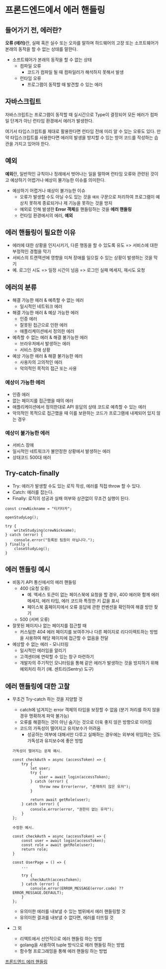 # 프론드엔드에서 에러 핸들링

## 들어가기 전, 에러란?
<b>오류 (에러)</b>란, 실패 혹은 실수 또는 오차를 말하며 하드웨어의 고장 또는 소프트웨어가 본래의 동작을 할 수 없는 상태를 말한다.   

* 소프트웨어가 본래의 동작을 할 수 없는 상태
    * 컴파일 오류
        * 코드가 컴파일 될 때 컴파일러가 해석하지 못해서 발생
    * 런타임 오류
        * 프로그램이 동작할 때 발견할 수 있는 에러   

## 자바스크립트
자바스크립트는 프로그램이 동작할 때 실시간으로 Type이 결정되어 모든 에러가 컴파일 단계가 아닌 런타임 환경에서 에러가 발생한다.   

여기서 타입스크립트를 제대로 활용한다면 런타임 전에 미리 알 수 있는 오류도 있다. 만약 타입스크립트를 사용한다면 에러의 발생을 방지할 수 있는 방어 코드를 작성하는 습관을 가지고 있어야 한다.   

## 예외
<b>예외</b>란, 일반적인 규칙이나 정례에서 벗어나는 일을 말하며 런타임 오류와 관련된 것이고 예상하기 어렵거나 예상이 불가능한 이슈를 의미한다.   

* 예상하기 어렵거나 예상이 불가능한 이슈
    * 오류가 발생할 수도 아닐 수도 있는 것을 ```예외``` 구문으로 처리하여 프로그램이 예상치 못하게 종료되거나 제 기능을 못하는 것을 방지
    * 예외로 인해 발생한 <b>Error 객체</b>를 핸들링하는 것을 <b>에러 핸들링</b>
    * 런타임 환경에서의 에러, <b>예외</b>   

## 에러 핸들링이 필요한 이유
* 에러에 대한 상황을 인지시키기, 다른 행동을 할 수 있도록 유도 => 서비스에 대한 부정적인 경험을 막기
* 서비스의 트랜잭션에 영향을 미쳐 장애를 일으킬 수 있는 상황이 발생하는 것을 막기
* 예. 로그인 시도 => 일정 시간이 넘음 => 로그인 실패 메세지, 재시도 요청   

## 에러의 분류
* 해결 가능한 에러 & 예측할 수 없는 에러
    * 일시적인 네트워크 에러
* 해결 가능한 에러 & 예상 가능한 에러
    * 인증 에러
    * 잘못된 접근으로 인한 에러
    * 애플리케이션에서 정의한 에러
* 예측할 수 없는 에러 & 해결 불가능한 에러
    * 브라우저에서 발생하는 에러
    * 서비스 장애 상황
* 예상 가능한 에러 & 해결 불가능한 에러
    * 사용자의 고의적인 에러
    * 악의적인 목적의 접근 또는 사용   

### 예상이 가능한 에러
* 인증 에러
* 없는 페이지를 접근했을 때의 에러
* 애플리케이션에서 정의한대로 API 응답의 상태 코드로 예측할 수 있는 에러
* 악의적인 목적으로 접근했을 때 이를 보완하는 코드가 프로그램에 내제되어 있지 않는 경우   

### 예상이 불가능한 에러
* 서비스 장애
* 일시적인 네트워크가 불안정한 상황에서 발생하는 에러
* 상태코드 500대 에러   

## Try-catch-finally
* Try: 에러가 발생할 수도 있는 로직 작성, 에러를 직접 throw 할 수 있다.
* Catch: 에러를 잡는다.
* Finally: 로직의 성공과 실패 여부와 상관없이 무조건 실행이 된다.   

```
const crewNickname = "티키타카";

openStudyLog();

try {
    writeStudying(crewNickname);
} catch (error) {
    console.error("등록된 팀원이 아닙니다.");
} finally {
    closeStudyLog();
}
```

## 에러 핸들링 예시
* 비동기 API 통신에서의 에러 핸들링
    * 400 (요청 오류)
        * 예. 엑세스 토큰이 없는 페이스북에 요청을 할 경우, 400 에러와 함께 에러 메세지, 에러 타입, 에러 코드와 특정한 키 값을 표시
        * 페이스북 홈페이지에서 오류 응답에 관한 컨벤션을 확인하여 해결 방안 찾기
    * 500 (서버 오류)
* 잘못된 페이지나 없는 페이지를 접근할 때
    * 커스텀한 404 에러 페이지를 보여주거나 다른 페이지로 리다이렉트하는 방법을 사용하여 해당 페이지에 접근할 수 없음을 전달
* 예상할 수 없는 에러 - 모니터링
    * 일시적인 에러임을 알리기
    * 고객센터에 연락할 수 있는 창구 마련하기
    * 개발자의 주기적인 모니터링을 통해 같은 에러가 발생하는 것을 방지하기 위해 예외처리 하기 (예. 센트리(Sentry) 도구)   

## 에러 핸들링에 대한 고찰
* 무조건 Try-catch 하는 것을 지양할 것
    * catch에 넘겨지는 error 객체의 타입을 보장할 수 없음 (분기 처리를 하지 않을 경우 명확하게 파악 불가능)
    * 오류를 해결하는 것이 아닌 숨기는 것으로 더욱 좋지 않은 방향으로 이어짐
    * 코드의 가독성이 떨어지고 유지보수가 어려움
        * 성공하는 여부에 대해서만 다루고 실패하는 경우에는 외부에 위임하는 것도 가독성과 유지보수에 좋은 방법
    ```
    가독성이 떨어지는 문제 예시.

    const checkAuth = async (accessToken) => {
        try {
            let user;
            try {
                user = await login(accessToken);
            } catch (error) {
                throw new Error(error, "존재하지 않은 유저");
            }

            return await getRole(user);
        } catch (error) {
            console.error(error, "권한이 없는 유저");
        }
    };
    ```

    ```
    수정한 예시.

    const checkAuth = async (accessToken) => {
        const user = await login(accessToken);
        const role = await getRole(user);
        return role;
    }

    const UserPage = () => {
        ...

        try {
            checkAuth(accessToken);
        } catch (error) {
            console.error(ERROR_MESSAGE(error.code) ?? ERROR_MESSAGE.DEFAULT);
        }
    };
    ```
    * 유의미한 에러를 내보낼 수 있는 범위에서 에러 핸들링할 것
    * 유의미한 결과를 내보낼 수 없다면, 에러를 터뜨릴 것
* 그 외
    * 리엑트에서 선언적으로 에러 핸들링 하는 방법
    * golang을 사용하여 tuple 방식으로 에러 핸들링 하는 방법
    * 함수형 프로그래밍을 통해 에러 핸들링 하는 방법

[프론드엔드 에러 핸들링](https://www.youtube.com/watch?v=FXtooPhupr4)